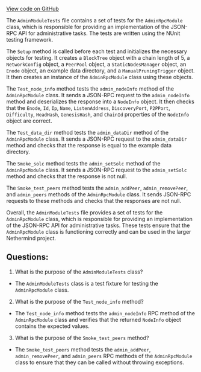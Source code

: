 [View code on GitHub](https://github.com/NethermindEth/nethermind/src/Nethermind/Nethermind.JsonRpc.Test/Modules/AdminModuleTests.cs)

The `AdminModuleTests` file contains a set of tests for the `AdminRpcModule` class, which is responsible for providing an implementation of the JSON-RPC API for administrative tasks. The tests are written using the NUnit testing framework.

The `Setup` method is called before each test and initializes the necessary objects for testing. It creates a `BlockTree` object with a chain length of 5, a `NetworkConfig` object, a `PeerPool` object, a `StaticNodesManager` object, an `Enode` object, an example data directory, and a `ManualPruningTrigger` object. It then creates an instance of the `AdminRpcModule` class using these objects.

The `Test_node_info` method tests the `admin_nodeInfo` method of the `AdminRpcModule` class. It sends a JSON-RPC request to the `admin_nodeInfo` method and deserializes the response into a `NodeInfo` object. It then checks that the `Enode`, `Id`, `Ip`, `Name`, `ListenAddress`, `DiscoveryPort`, `P2PPort`, `Difficulty`, `HeadHash`, `GenesisHash`, and `ChainId` properties of the `NodeInfo` object are correct.

The `Test_data_dir` method tests the `admin_dataDir` method of the `AdminRpcModule` class. It sends a JSON-RPC request to the `admin_dataDir` method and checks that the response is equal to the example data directory.

The `Smoke_solc` method tests the `admin_setSolc` method of the `AdminRpcModule` class. It sends a JSON-RPC request to the `admin_setSolc` method and checks that the response is not null.

The `Smoke_test_peers` method tests the `admin_addPeer`, `admin_removePeer`, and `admin_peers` methods of the `AdminRpcModule` class. It sends JSON-RPC requests to these methods and checks that the responses are not null.

Overall, the `AdminModuleTests` file provides a set of tests for the `AdminRpcModule` class, which is responsible for providing an implementation of the JSON-RPC API for administrative tasks. These tests ensure that the `AdminRpcModule` class is functioning correctly and can be used in the larger Nethermind project.
## Questions: 
 1. What is the purpose of the `AdminModuleTests` class?
- The `AdminModuleTests` class is a test fixture for testing the `AdminRpcModule` class.

2. What is the purpose of the `Test_node_info` method?
- The `Test_node_info` method tests the `admin_nodeInfo` RPC method of the `AdminRpcModule` class and verifies that the returned `NodeInfo` object contains the expected values.

3. What is the purpose of the `Smoke_test_peers` method?
- The `Smoke_test_peers` method tests the `admin_addPeer`, `admin_removePeer`, and `admin_peers` RPC methods of the `AdminRpcModule` class to ensure that they can be called without throwing exceptions.